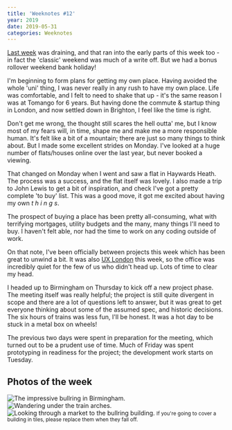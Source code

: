 ```yaml
---
title: 'Weeknotes #12'
year: 2019
date: 2019-05-31
categories: Weeknotes
---
```


[Last week](/blog/weeknotes-11/) was draining, and that ran into the early parts of this week too - in fact the 'classic' weekend was much of a write off. But we had a bonus rollover weekend bank holiday!

I'm beginning to form plans for getting my own place. Having avoided the whole 'uni' thing, I was never really in any rush to have my own place. Life was comfortable, and I felt to need to shake that up - it's the same reason I was at Tomango for 6 years. But having done the commute & startup thing in London, and now settled down in Brighton, I feel like the time is right.

Don't get me wrong, the thought still scares the hell outta' me, but I know most of my fears will, in time, shape me and make me a more responsible human. It's felt like a bit of a mountain; there are just so many things to think about. But I made some excellent strides on Monday. I've looked at a huge number of flats/houses online over the last year, but never booked a viewing.

That changed on Monday when I went and saw a flat in Haywards Heath. The process was a success, and the flat itself was lovely. I also made a trip to John Lewis to get a bit of inspiration, and check I've got a pretty complete 'to buy' list. This was a good move, it got me excited about having my own _t h i n g s_.

The prospect of buying a place has been pretty all-consuming, what with terrifying mortgages, utility budgets and the many, many things I'll need to buy. I haven't felt able, nor had the time to work on any coding outside of work.

On that note, I've been officially between projects this week which has been great to unwind a bit. It was also [UX London](https://2019.uxlondon.com) this week, so the office was incredibly quiet for the few of us who didn't head up. Lots of time to clear my head.

I headed up to Birmingham on Thursday to kick off a new project phase. The meeting itself was really helpful; the project is still quite divergent in scope and there are a lot of questions left to answer, but it was great to get everyone thinking about some of the assumed spec, and historic decisions. The six hours of trains was less fun, I'll be honest. It was a hot day to be stuck in a metal box on wheels!

The previous two days were spent in preparation for the meeting, which turned out to be a prudent use of time. Much of Friday was spent prototyping in readiness for the project; the development work starts on Tuesday.

## Photos of the week

![The impressive bullring in Birmingham.](/images/blog/weeknotes-12-1.jpg)
![Wandering under the train arches.](/images/blog/weeknotes-12-2.jpg)
![Looking through a market to the bullring building.](/images/blog/weeknotes-12-3.jpg)
<small>If you're going to cover a building in tiles, please replace them when they fall off.</small>
